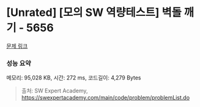 # [Unrated] [모의 SW 역량테스트] 벽돌 깨기 - 5656 

[문제 링크](https://swexpertacademy.com/main/code/problem/problemDetail.do?contestProbId=AWXRQm6qfL0DFAUo) 

### 성능 요약

메모리: 95,028 KB, 시간: 272 ms, 코드길이: 4,279 Bytes



> 출처: SW Expert Academy, https://swexpertacademy.com/main/code/problem/problemList.do
